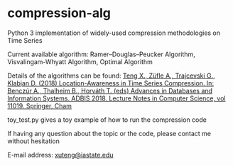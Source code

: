 # compression-alg

Python 3 implementation of widely-used compression methodologies on Time Series

Current available algorithm: Ramer–Douglas–Peucker Algorithm, Visvalingam-Whyatt Algorithm, Optimal Algorithm

Details of the algorithms can be found: [Teng X., Züfle A., Trajcevski G., Klabjan D. (2018) Location-Awareness in Time Series Compression. In: Benczúr A., Thalheim B., Horváth T. (eds) Advances in Databases and Information Systems. ADBIS 2018. Lecture Notes in Computer Science, vol 11019. Springer, Cham](https://link.springer.com/chapter/10.1007/978-3-319-98398-1_6)

toy_test.py gives a toy example of how to run the compression code

If having any question about the topic or the code, please contact me without hesitation

E-mail address: xuteng@iastate.edu
